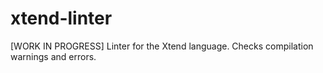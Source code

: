 xtend-linter
============

[WORK IN PROGRESS] Linter for the Xtend language. Checks compilation warnings and errors.
